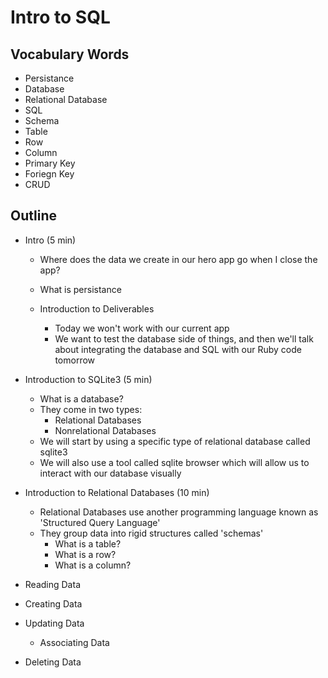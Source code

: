 # Intro to SQL



## Vocabulary Words

- Persistance
- Database
- Relational Database
- SQL
- Schema
- Table
- Row
- Column 
- Primary Key
- Foriegn Key
- CRUD



## Outline

- Intro (5 min)

  - Where does the data we create in our hero app go when I close the app?
  - What is persistance

  - Introduction to Deliverables 
    - Today we won't work with our current app
    - We want to test the database side of things, and then we'll talk about integrating the database and SQL with our Ruby code tomorrow

- Introduction to SQLite3 (5 min)

  - What is a database?
  - They come in two types:
    - Relational Databases
    - Nonrelational Databases
  - We will start by using a specific type of relational database called sqlite3
  - We will also use a tool called sqlite browser which will allow us to interact with our database visually

- Introduction to Relational Databases (10 min)

  - Relational Databases use another programming language known as 'Structured Query Language'
  - They group data into rigid structures called 'schemas'
    - What is a table?
    - What is a row?
    - What is a column?

- Reading Data

- Creating Data

- Updating Data

  - Associating Data

- Deleting Data
